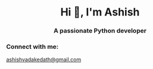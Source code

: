 <h1 align="center">Hi 👋, I'm Ashish</h1>
<h3 align="center">A passionate Python developer</h3>

<h3 align="left">Connect with me:</h3>
<p align="left"><a href="www.linkedin.com/in/ashishvadakedath"><i class="fa-brands fa-linkedin"></i></a></p>
<p align="left"><a href="ashishvadakedath@gmail.com">ashishvadakedath@gmail.com</p>

